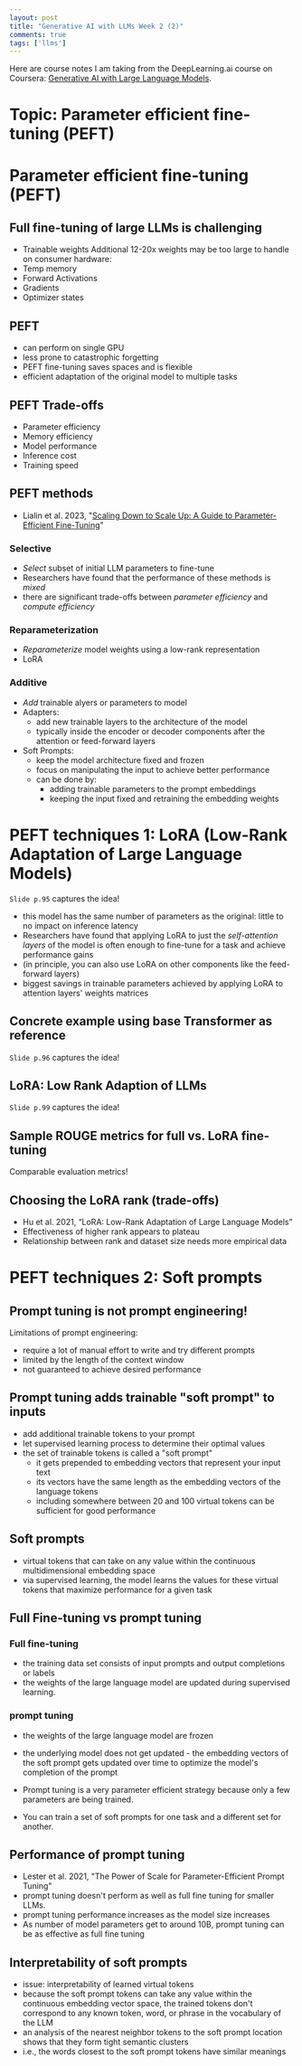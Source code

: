 ```yaml
---
layout: post
title: "Generative AI with LLMs Week 2 (2)"
comments: true
tags: ['llms']
---
```


Here are course notes I am taking from the DeepLearning.ai course on Coursera: [Generative AI with Large Language Models](https://www.coursera.org/learn/generative-ai-with-llms).

<!--more-->

<h1>Topic: Parameter efficient fine-tuning (PEFT)</h1>

# Parameter efficient fine-tuning (PEFT)

## Full fine-tuning of large LLMs is challenging

- Trainable weights
Additional 12-20x weights may be too large to handle on consumer hardware:
- Temp memory
- Forward Activations
- Gradients 
- Optimizer states

## PEFT

- can perform on single GPU
- less prone to catastrophic forgetting
- PEFT fine-tuning saves spaces and is flexible
- efficient adaptation of the original model to multiple tasks

## PEFT Trade-offs
- Parameter efficiency
- Memory efficiency
- Model performance
- Inference cost
- Training speed

## PEFT methods

- Lialin et al. 2023, "[Scaling Down to Scale Up: A Guide to Parameter-Efficient Fine-Tuning](https://arxiv.org/abs/2303.15647)"

### Selective
- *Select* subset of initial LLM parameters to fine-tune
- Researchers have found that the performance of these methods is *mixed*
- there are significant trade-offs between *parameter efficiency* and *compute efficiency*

### Reparameterization
- *Reparameterize* model weights using a low-rank representation
- LoRA

### Additive
- *Add* trainable alyers or parameters to model
- Adapters:
	- add new trainable layers to the architecture of the model
	- typically inside the encoder or decoder components after the attention or feed-forward layers
- Soft Prompts:
	- keep the model architecture fixed and frozen
	- focus on manipulating the input to achieve better performance
	- can be done by:
		- adding trainable parameters to the prompt embeddings
		- keeping the input fixed and retraining the embedding weights


# PEFT techniques 1: LoRA (Low-Rank Adaptation of Large Language Models)

`Slide p.95` captures the idea!

- this model has the same number of parameters as the original: little to no impact on inference latency
- Researchers have found that applying LoRA to just the *self-attention layers* of the model is often enough to fine-tune for a task and achieve performance gains
- (in principle, you can also use LoRA on other components like the feed-forward layers)
- biggest savings in trainable parameters achieved by applying LoRA to attention layers' weights matrices

## Concrete example using base Transformer as reference

`Slide p.96` captures the idea!

## LoRA: Low Rank Adaption of LLMs

`Slide p.99` captures the idea!

##  Sample ROUGE metrics for full vs. LoRA fine-tuning

Comparable evaluation metrics!

## Choosing the LoRA rank (trade-offs)

- Hu et al. 2021, “LoRA: Low-Rank Adaptation of Large Language Models”
- Effectiveness of higher rank appears to plateau
- Relationship between rank and dataset size needs more empirical data

# PEFT techniques 2: Soft prompts

## Prompt tuning is not prompt engineering!

Limitations of prompt engineering:
- require a lot of manual effort to write and try different prompts
- limited by the length of the context window
- not guaranteed to achieve desired performance

## Prompt tuning adds trainable "soft prompt" to inputs

- add additional trainable tokens to your prompt
- let supervised learning process to determine their optimal values
- the set of trainable tokens is called a "soft prompt"
	- it gets prepended to embedding vectors that represent your input text
	- its vectors have the same length as the embedding vectors of the language tokens
	- including somewhere between 20 and 100 virtual tokens can be sufficient for good performance

## Soft prompts

- virtual tokens that can take on any value within the continuous multidimensional embedding space
- via supervised learning, the model learns the values for these virtual tokens that maximize performance for a given task

## Full Fine-tuning vs prompt tuning

### Full fine-tuning
- the training data set consists of input prompts and output completions or labels
- the weights of the large language model are updated during supervised learning. 

### prompt tuning
- the weights of the large language model are frozen
- the underlying model does not get updated - the embedding vectors of the soft prompt gets updated over time to optimize the model's completion of the prompt

- Prompt tuning is a very parameter efficient strategy because only a few parameters are being trained.
- You can train a set of soft prompts for one task and a different set for another.

## Performance of prompt tuning

- Lester et al. 2021, "The Power of Scale for Parameter-Efficient Prompt Tuning"
- prompt tuning doesn't perform as well as full fine tuning for smaller LLMs.
- prompt tuning performance increases as the model size increases
- As number of model parameters get to around 10B, prompt tuning can be as effective as full fine tuning

## Interpretability of soft prompts

- issue: interpretability of learned virtual tokens
- because the soft prompt tokens can take any value within the continuous embedding vector space, the trained tokens don't correspond to any known token, word, or phrase in the vocabulary of the LLM
- an analysis of the nearest neighbor tokens to the soft prompt location shows that they form tight semantic clusters
- i.e., the words closest to the soft prompt tokens have similar meanings
